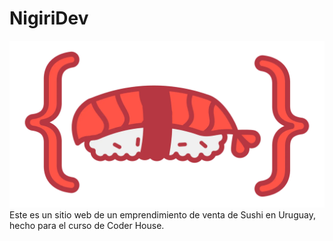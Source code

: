 # NigiriDev
<img src="images/nigiridev_logo.webp" />
Este es un sitio web de un emprendimiento de venta de Sushi en Uruguay, hecho para el curso de Coder House.
